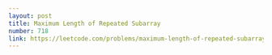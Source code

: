 ```yaml
---
layout: post
title: Maximum Length of Repeated Subarray
number: 718
link: https://leetcode.com/problems/maximum-length-of-repeated-subarray
---
```

